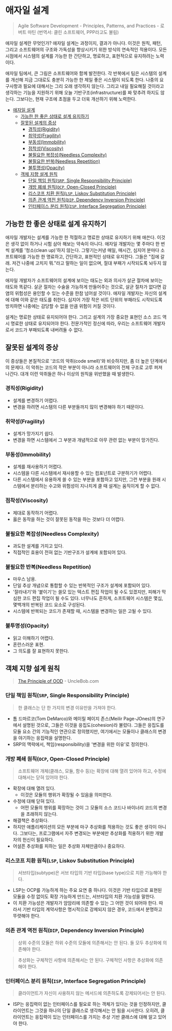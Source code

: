 # 애자일 설계

> Agile Software Development - Principles, Patterns, and Practices - 로버트 마틴 (번역서: 클린 소프트웨어, PPP라고도 불림)

애자일 설계란 무엇인가?
애자일 설계는 과정이지, 결과가 아니다.
이것은 원칙, 패턴, 그리고 소프트웨어의 구조와 가독성을 향상시키기 위한 방식의 연속적인 적용이다.
모든 시점에서 시스템의 설계를 가능한 한 간단하고, 명료하고, 표현적으로 유지하려는 노력이다.

애자일 팀에서, 큰 그림은 소프트웨어와 함께 발전한다.
각 반복에서 팀은 시스템의 설계를 개선해 지금 그대로도 충분히 가능한 한 제일 좋은 시스템이 되도록 한다.
나중의 요구사항과 필요에 대해서는 그리 오래 생각하지 않는다.
그리고 내일 필요해질 것이라고 생각하는 기능을 지원하기 위해 오늘 기반구조(infrastructure)를 짜 맞추려 하지도 않는다.
그보다는, 현재 구조에 초점을 두고 더욱 개선하기 위해 노력한다.

- [애자일 설계](#애자일-설계)
  - [가능한 한 좋은 상태로 설계 유지하기](#가능한-한-좋은-상태로-설계-유지하기)
  - [잘못된 설계의 증상](#잘못된-설계의-증상)
    - [경직성(Rigidity)](#경직성rigidity)
    - [취약성(Fragility)](#취약성fragility)
    - [부동성(Immobility)](#부동성immobility)
    - [점착성(Viscosity)](#점착성viscosity)
    - [불필요한 복잡성(Needless Complexity)](#불필요한-복잡성needless-complexity)
    - [불필요한 반복(Needless Repetition)](#불필요한-반복needless-repetition)
    - [불투명성(Opacity)](#불투명성opacity)
  - [객체 지향 설계 원칙](#객체-지향-설계-원칙)
    - [단일 책임 원칙(`SRP`, Single Responsibility Principle)](#단일-책임-원칙srp-single-responsibility-principle)
    - [개방 폐쇄 원칙(`OCP`, Open-Closed Principle)](#개방-폐쇄-원칙ocp-open-closed-principle)
    - [리스코프 치환 원칙(`LSP`, Liskov Substitution Principle)](#리스코프-치환-원칙lsp-liskov-substitution-principle)
    - [의존 관계 역전 원칙(`DIP`, Dependency Inversion Principle)](#의존-관계-역전-원칙dip-dependency-inversion-principle)
    - [인터페이스 분리 원칙(`ISP`, Interface Segregation Principle)](#인터페이스-분리-원칙isp-interface-segregation-principle)

## 가능한 한 좋은 상태로 설계 유지하기

애자일 개발자는 설계를 가능한 한 적절하고 명료한 상태로 유지하기 위해 애쓴다.
이것은 생각 없이 하거나 시험 삼아 해보는 약속이 아니다.
애자일 개발자는 몇 주마다 한 번씩 설계를 '청소(clean up)'하지 않는다.
그렇기는커녕 매일, 매시간, 심지어 분마다 소프트웨어를 가능한 한
명료하고, 간단하고, 표현적인 상태로 유지한다.
그들은 "집에 갈래. 저건 나중에 고치지 뭐."라고 말하는 일이 없으며,
절대 부패가 시작되도록 놔두지 않는다.

애자일 개발자가 소프트웨어의 설계에 보이는 태도는
외과 의사가 살균 절차에 보이는 태도와 똑같다.
살균 절차는 수술을 가능하게 만들어주는 것으로,
살균 절차가 없다면 감염의 위험성은 용인할 수 있는 수준을 한참 넘어설 것이다.
애자일 개발자는 자신의 설계에 대해 이와 같은 태도를 취한다.
심지어 가장 작은 비트 단위의 부패라도 시작되도록 방치하면 나중에는 감당할 수 없을 만큼 위험이 커질 것이다.

설계는 명료한 상태로 유지되어야 한다.
그리고 설계의 가장 중요한 표현인 소스 코드 역시 명료한 상태로 유지되어야 한다.
전문가적인 정신에 따라, 우리는 소프트웨어 개발자로서 코드가 부패되도록 내버려둘 수 없다.

## 잘못된 설계의 증상

이 증상들은 본질적으로 '코드의 악취(code smell)'와 비슷하지만, 좀 더 높은 단계에서의 문제다.
이 악취는 코드의 작은 부분이 아니라 소프트웨어의 전체 구조로 고루 퍼져 나간다.
대개 이런 악취들은 하나 이상의 원칙을 위반했을 때 발생한다.

### 경직성(Rigidity)

- 설계를 변경하기 어렵다.
- 변경을 하려면 시스템의 다른 부분들까지 많이 변경해야 하기 때문이다.

### 취약성(Fragility)

- 설계가 망가지기 쉽다.
- 변경을 하면 시스템에서 그 부분과 개념적으로 아무 관련 없는 부분이 망가진다.

### 부동성(Immobility)

- 설계를 재사용하기 어렵다.
- 시스템을 다른 시스템에서 재사용할 수 있는 컴포넌트로 구분하기가 어렵다.
- 다른 시스템에서 유용하게 쓸 수 있는 부분을 포함하고 있지만,
  그런 부분을 원래 시스템에서 분리하는 수고와 위험성이 지나치게 클 때
  설계는 움직이게 할 수 없다.

### 점착성(Viscosity)

- 제대로 동작하기 어렵다.
- 옳은 동작을 하는 것이 잘못된 동작을 하는 것보다 더 어렵다.

### 불필요한 복잡성(Needless Complexity)

- 과도한 설계를 가지고 있다.
- 직접적인 효용이 전혀 없는 기반구조가 설계에 포함되어 있다.

### 불필요한 반복(Needless Repetition)

- 마우스 남용.
- 단일 추상 개념으로 통합할 수 있는 반복적인 구조가 설계에 포함되어 있다.
- '잘라내기'와 '붙이기'는 쓸모 있는 텍스트 편집 작업이 될 수도 있겠지만,
  피해가 막심한 코드 편집 작업이 될 수도 있다.
  너무나도 흔하게, 소프트웨어 시스템은 몇십, 몇백개의 반복된 코드 요소로 구성된다.
- 시스템에 반복되는 코드가 존재할 때, 시스템을 변경하는 일은 고될 수 있다.

### 불투명성(Opacity)

- 읽고 이해하기 어렵다.
- 혼란스러운 표현.
- 그 의도를 잘 표현하지 못한다.

## 객체 지향 설계 원칙

> [The Principle of OOD](http://butunclebob.com/ArticleS.UncleBob.PrinciplesOfOod) - UncleBob.com

### 단일 책임 원칙(`SRP`, Single Responsibility Principle)

> 한 클래스는 단 한 가지의 변경 이유만을 가져야 한다.

- 톰 드마르코(Tom DeMarco)와 메이릴 페이지 존스(Meilir Page-JOnes)의 연구에서 설명된 것으로,
  그들은 이것을 응집도(cohesion)라 불렀다.
  그들은 응집도를 모듈 요소 간의 기능적인 연관으로 정의했지만,
  여기에서는 모듈이나 클래스의 변경을 야기하는 응집력을 설명한다.
- SRP의 맥락에서, 책임(responsibility)을 '변경을 위한 이유'로 정의한다.

### 개방 폐쇄 원칙(`OCP`, Open-Closed Principle)

> 소프트웨어 개체(클래스, 모듈, 함수 등)는 확장에 대해 열려 있어야 하고, 수정에 대해서는 닫혀 있어야 한다.

- 확장에 대해 열려 있다.
  - 이것은 모듈의 행위가 확장될 수 있음을 의미한다.
- 수정에 대해 닫혀 있다.
  - 어떤 모듈의 행위를 확장하는 것이 그 모듈의 소스 코드나 바이너리 코드의 변경을 초래하지 않는다.
- 해결책은 추상화다.
- 하지만 애플리케이션의 모든 부분에 마구 추상화를 적용하는 것도 좋은 생각이 아니다.
  그보다는, 프로그램에서 자주 변경되는 부분에만 추상화를 적용하기 위한 개발자의 헌신이 필요하다.
- 어설픈 추상화를 피하는 일은 추상화 자체만큼이나 중요하다.

### 리스코프 치환 원칙(`LSP`, Liskov Substitution Principle)

> 서브타입(subtype)은 서브 타입의 기반 타입(base type)으로 치환 가능해야 한다.

- LSP는 OCP를 가능하게 하는 주요 요연 중 하나다.
  이것은 기반 타입으로 표현된 모듈을 수정 없이도 확장 가능하게 만드는,
  서브타입의 치환 가능성을 말한다.
- 이 치환 가능성은 개발자가 암암리에 의존할 수 있는 그 어떤 것이 되어야 한다.
  따라서 기반 타입의 계약사항은 명시적으로 강제되지 않은 경우,
  코드에서 분명하고 뚜렷해야 한다.

### 의존 관계 역전 원칙(`DIP`, Dependency Inversion Principle)

> 상위 수준의 모듈은 하위 수준의 모듈에 의존해서는 안 된다.
> 둘 모두 추상화에 의존해야 한다.

> 추상화는 구체적인 사항에 의존해서는 안 된다.
> 구체적인 사항은 추상화에 의존해야 한다.

### 인터페이스 분리 원칙(`ISP`, Interface Segregation Principle)

> 클라이언트가 자신이 사용하지 않는 메서드에 의존하도록 강제되어서는 안 된다.

- ISP는 응집력이 없는 인터페이스를 필요로 하는 객체가 있다는 것을 인정하지만,
  클라이언트는 그것을 하나의 단일 클래스로 생각해서는 안 됨을 시사한다.
  오히려, 클라이언트는 응집력이 있는 인터페이스를 가지는 추상 기반 클래스에 대해 알고 있어야 한다.
